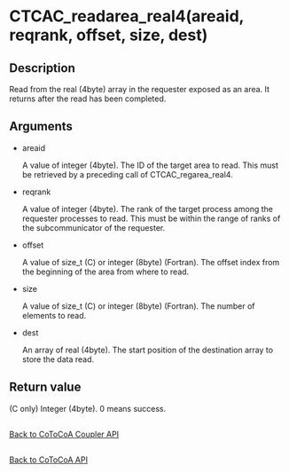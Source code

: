 CTCAC_readarea_real4(areaid, reqrank, offset, size, dest)
=====

Description
-----

Read from the real (4byte) array in the requester exposed as an area. 
It returns after the read has been completed.

Arguments
-----

- areaid

  A value of integer (4byte). 
  The ID of the target area to read. 
  This must be retrieved by a preceding call of CTCAC_regarea_real4.

- reqrank

  A value of integer (4byte). 
  The rank of the target process among the requester processes to read. 
  This must be within the range of ranks of the subcommunicator of the requester.

- offset

  A value of size_t (C) or integer (8byte) (Fortran). 
  The offset index from the beginning of the area from where to read.

- size

  A value of size_t (C) or integer (8byte) (Fortran). 
  The number of elements to read.

- dest

  An array of real (4byte). 
  The start position of the destination array to store the data read.

Return value
-----

(C only) Integer (4byte). 0 means success.

##

[Back to CoToCoA Coupler API](../API-coupler.md "Back to CoToCoA Coupler API")

##

[Back to CoToCoA API](../API.md "Back to CoToCoA API")
